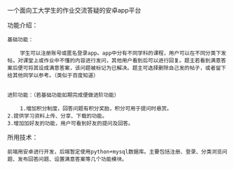 ﻿
一个面向工大学生的作业交流答疑的安卓app平台



功能介绍：   
   


    基础功能：   

    	学生可以注册账号或匿名登录app。app中分有不同学科的课程，用户可以在不同分类下发帖，对课堂上或作业中不懂的内容进行发问，其他用户看到后可以进行回复。题主若看到满意答案后便可将其设成满意答案，该问题被标记为已解决。题主可选择删除自己发的帖子，或者留下给其他同学以参考。（类似于百度知道）   

    
    进阶功能：（若基础功能如期完成便做进阶功能）   

    	1.增加积分制度，回答问题有积分奖励，积分可用于提问时悬赏。
	2.提供学习资料上传、分享、下载的功能。
	3.增加加好友的功能，用户可看到好友的提问及回答。   
   

    


所用技术：   

    前端用安卓进行开发，后端暂定使用python+mysql数据库。主要包括注册、登录、分类浏览问题、发布回答问题、设置满意答案等几个功能模块。
